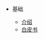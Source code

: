 - 基础

	- [介绍](zh-cn/basics/[Chinese-Simplified]-介绍)
	- [白皮书](zh-cn/basics/[Chinese-Simplified]-白皮书)


